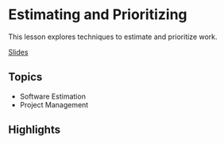 # Estimating and Prioritizing
This lesson explores techniques to estimate and prioritize work.

[Slides](https://dpi-tta-slides.github.io/estimating-and-prioritizing/)

## Topics
- Software Estimation
- Project Management

## Highlights
